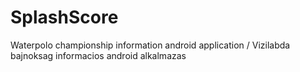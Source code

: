 # SplashScore
Waterpolo championship information android application / Vizilabda bajnoksag informacios android alkalmazas

